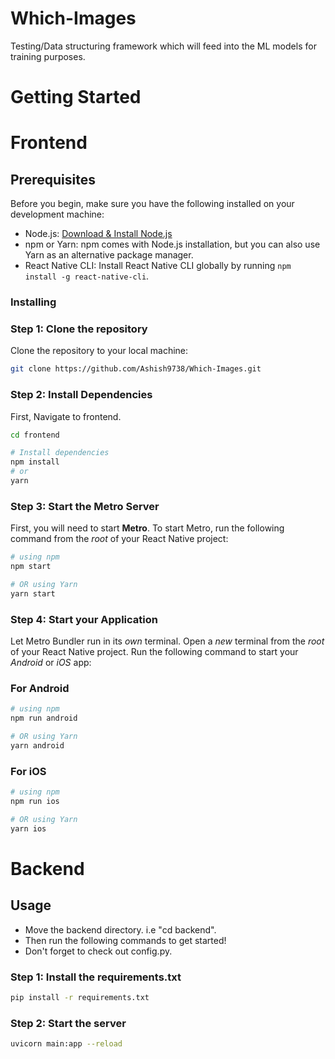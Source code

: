 # Which-Images

Testing/Data structuring framework which will feed into the ML models for training purposes.

# Getting Started

# Frontend

## Prerequisites

Before you begin, make sure you have the following installed on your development machine:

- Node.js: [Download & Install Node.js](https://nodejs.org/)
- npm or Yarn: npm comes with Node.js installation, but you can also use Yarn as an alternative package manager.
- React Native CLI: Install React Native CLI globally by running `npm install -g react-native-cli`.

### Installing

### Step 1: Clone the repository

Clone the repository to your local machine:

```bash
git clone https://github.com/Ashish9738/Which-Images.git
```

### Step 2: Install Dependencies

First, Navigate to frontend.

```bash
cd frontend

# Install dependencies
npm install
# or
yarn
```

### Step 3: Start the Metro Server

First, you will need to start **Metro**.
To start Metro, run the following command from the _root_ of your React Native project:

```bash
# using npm
npm start

# OR using Yarn
yarn start
```

### Step 4: Start your Application

Let Metro Bundler run in its _own_ terminal. Open a _new_ terminal from the _root_ of your React Native project. Run the following command to start your _Android_ or _iOS_ app:

### For Android

```bash
# using npm
npm run android

# OR using Yarn
yarn android
```

### For iOS

```bash
# using npm
npm run ios

# OR using Yarn
yarn ios
```

# Backend

## Usage

- Move the backend directory. i.e "cd backend".
- Then run the following commands to get started!
- Don't forget to check out config.py.

### Step 1: Install the requirements.txt

```bash
pip install -r requirements.txt
```

### Step 2: Start the server

```bash
uvicorn main:app --reload
```
